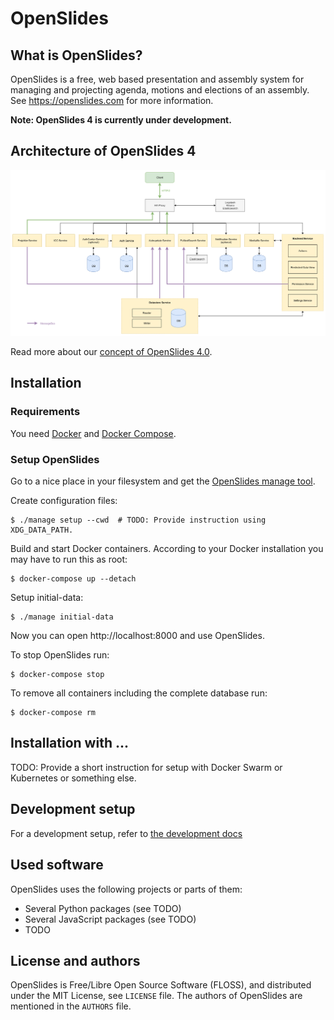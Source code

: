 # OpenSlides

## What is OpenSlides?

OpenSlides is a free, web based presentation and assembly system for
managing and projecting agenda, motions and elections of an assembly. See
https://openslides.com for more information.

__Note: OpenSlides 4 is currently under development.__


## Architecture of OpenSlides 4

![System architecture of OpenSlides 4](docs/OpenSlides4-systemarchitecture.png)

Read more about our [concept of OpenSlides 4.0](https://github.com/OpenSlides/OpenSlides/wiki/DE%3A-Konzept-OpenSlides-4).


## Installation

### Requirements

You need [Docker](https://docs.docker.com/engine/install/) and [Docker
Compose](https://docs.docker.com/compose/install/).

### Setup OpenSlides

Go to a nice place in your filesystem and get the [OpenSlides manage
tool](https://github.com/OpenSlides/openslides-manage-service/releases/tag/latest).

Create configuration files:

    $ ./manage setup --cwd  # TODO: Provide instruction using XDG_DATA_PATH.

Build and start Docker containers. According to your Docker installation you may
have to run this as root:

    $ docker-compose up --detach

Setup initial-data:

    $ ./manage initial-data

Now you can open http://localhost:8000 and use OpenSlides.

To stop OpenSlides run:

    $ docker-compose stop

To remove all containers including the complete database run:

    $ docker-compose rm


## Installation with ...

TODO: Provide a short instruction for setup with Docker Swarm or Kubernetes or
something else.


## Development setup

For a development setup, refer to [the development docs](DEVELOPMENT.md)


## Used software

OpenSlides uses the following projects or parts of them:

* Several Python packages (see TODO)
* Several JavaScript packages (see TODO)
* TODO


## License and authors

OpenSlides is Free/Libre Open Source Software (FLOSS), and distributed
under the MIT License, see ``LICENSE`` file. The authors of OpenSlides are
mentioned in the ``AUTHORS`` file.
